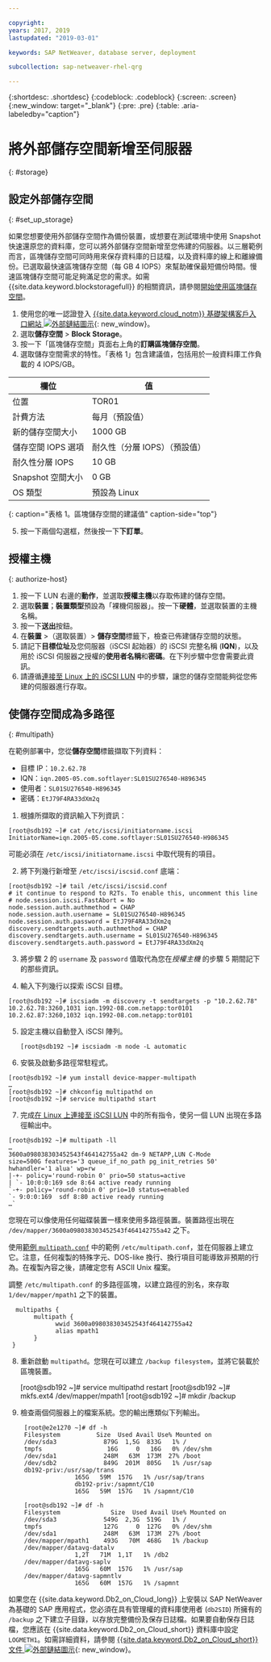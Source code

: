 ```yaml
---

copyright:
years: 2017, 2019
lastupdated: "2019-03-01"

keywords: SAP NetWeaver, database server, deployment

subcollection: sap-netweaver-rhel-qrg

---
```


{:shortdesc: .shortdesc}
{:codeblock: .codeblock}
{:screen: .screen}
{:new_window: target="_blank"}
{:pre: .pre}
{:table: .aria-labeledby="caption"}

# 將外部儲存空間新增至伺服器
{: #storage}

## 設定外部儲存空間
{: #set_up_storage}

如果您想要使用外部儲存空間作為備份裝置，或想要在測試環境中使用 Snapshot 快速還原您的資料庫，您可以將外部儲存空間新增至您佈建的伺服器。以三層範例而言，區塊儲存空間可同時用來保存資料庫的日誌檔，以及資料庫的線上和離線備份。已選取最快速區塊儲存空間（每 GB 4 IOPS）來幫助確保最短備份時間。慢速區塊儲存空間可能足夠滿足您的需求。如需 {{site.data.keyword.blockstoragefull}} 的相關資訊，請參閱[開始使用區塊儲存空間](/docs/infrastructure/BlockStorage?topic=BlockStorage-GettingStarted#getting-started-with-block-storage)。


1. 使用您的唯一認證登入 [{{site.data.keyword.cloud_notm}} 基礎架構客戶入口網站 ![外部鏈結圖示](../icons/launch-glyph.svg "外部鏈結圖示")](https://control.softlayer.com/){: new_window}。
2. 選取**儲存空間** > **Block Storage**。
3. 按一下「區塊儲存空間」頁面右上角的**訂購區塊儲存空間**。
4. 選取儲存空間需求的特性。「表格 1」包含建議值，包括用於一般資料庫工作負載的 4 IOPS/GB。

|欄位                |值                                                              |
| -------------------------------- | ------------------------------------------------- |
|位置                              |TOR01                                             |
|計費方法                          |每月（預設值）                                    |
|新的儲存空間大小                  |1000 GB                                           |
|儲存空間 IOPS 選項              | 耐久性（分層 IOPS）（預設值）|
|耐久性分層 IOPS             | 10 GB                                             |
|Snapshot 空間大小|0 GB                                              |
|OS 類型                           |預設為 Linux|
{: caption="表格 1。區塊儲存空間的建議值" caption-side="top"}

5. 按一下兩個勾選框，然後按一下**下訂單**。

## 授權主機
{: authorize-host}

1. 按一下 LUN 右邊的**動作**，並選取**授權主機**以存取佈建的儲存空間。
2. 選取**裝置**；**裝置類型**預設為「裸機伺服器」。按一下**硬體**，並選取裝置的主機名稱。
3. 按一下**送出**按鈕。
4. 在**裝置** >（選取裝置）> **儲存空間**標籤下，檢查已佈建儲存空間的狀態。
5. 請記下**目標位址**及您伺服器（iSCSI 起始器）的 iSCSI 完整名稱 (**IQN**)，以及用於 iSCSI 伺服器之授權的**使用者名稱**和**密碼**。在下列步驟中您會需要此資訊。
6. 請遵循[連接至 Linux 上的 iSCSI LUN](/docs/infrastructure/BlockStorage?topic=BlockStorage-mountingLinux#connecting-to-mpio-iscsi-luns-on-linux) 中的步驟，讓您的儲存空間能夠從您佈建的伺服器進行存取。

## 使儲存空間成為多路徑
{: #multipath}

在範例部署中，您從**儲存空間**標籤擷取下列資料：
  * 目標 IP：`10.2.62.78`
  * IQN：`iqn.2005-05.com.softlayer:SL01SU276540-H896345`
  * 使用者：`SL01SU276540-H896345`
  * 密碼：`EtJ79F4RA33dXm2q`

1. 根據所擷取的資訊輸入下列資訊：
```
[root@sdb192 ~]# cat /etc/iscsi/initiatorname.iscsi
InitiatorName=iqn.2005-05.come.softlayer:SL01SU276540-H986345
```
   可能必須在 `/etc/iscsi/initiatorname.iscsi` 中取代現有的項目。

2. 將下列幾行新增至 `/etc/iscsi/iscsid.conf` 底端：
```
[root@sdb192 ~]# tail /etc/iscsi/iscsid.conf
# it continue to respond to R2Ts. To enable this, uncomment this line
# node.session.iscsi.FastAbort = No
node.session.auth.authmethod = CHAP
node.session.auth.username = SL01SU276540-H896345
node.session.auth.password = EtJ79F4RA33dXm2q
discovery.sendtargets.auth.authmethod = CHAP
discovery.sendtargets.auth.username = SL01SU276540-H896345
discovery.sendtargets.auth.password = EtJ79F4RA33dXm2q
```

3. 將步驟 2 的 `username` 及 `password` 值取代為您在*授權主機* 的步驟 5 期間記下的那些資訊。

4. 輸入下列幾行以探索 iSCSI 目標。
```
[root@sdb192 ~]# iscsiadm -m discovery -t sendtargets -p "10.2.62.78"
10.2.62.78:3260,1031 iqn.1992-08.com.netapp:tor0101
10.2.62.87:3260,1032 iqn.1992-08.com.netapp:tor0101
```

5. 設定主機以自動登入 iSCSI 陣列。

      `[root@sdb192 ~]# iscsiadm -m node -L automatic`

6. 安裝及啟動多路徑常駐程式。
```
[root@sdb192 ~]# yum install device-mapper-multipath
…
[root@sdb192 ~]# chkconfig multipathd on
[root@sdb192 ~]# service multipathd start
```

7. 完成[在 Linux 上連接至 iSCSI LUN](/docs/infrastructure/BlockStorage?topic=BlockStorage-mountingLinux) 中的所有指令，使另一個 LUN 出現在多路徑輸出中。
```
[root@sdb192 ~]# multipath -ll
…
3600a098038303452543f464142755a42 dm-9 NETAPP,LUN C-Mode
size=500G features='3 queue_if_no_path pg_init_retries 50' hwhandler='1 alua' wp=rw
|-+- policy='round-robin 0' prio=50 status=active
| `- 10:0:0:169 sde 8:64 active ready running
`-+- policy='round-robin 0' prio=10 status=enabled
`- 9:0:0:169  sdf 8:80 active ready running
…`
```

您現在可以像使用任何磁碟裝置一樣來使用多路徑裝置。裝置路徑出現在 `/dev/mapper/3600a098038303452543f464142755a42` 之下。

使用[範例 `multipath.conf`](/docs/infrastructure/sap-netweaver-rhel-qrg?topic=sap-netweaver-rhel-qrg-sample) 中的範例 `/etc/multipath.conf`，並在伺服器上建立它。注意，任何複製的特殊字元、DOS-like 換行、換行項目可能導致非預期的行為。在複製內容之後，請確定您有 ASCII Unix 檔案。

調整 `/etc/multipath.conf` 的多路徑區塊，以建立路徑的別名，來存取 `1/dev/mapper/mpath1` 之下的裝置。

      multipaths {
	       multipath {
		         wwid 3600a098038303452543f464142755a42
		         alias mpath1
	       }
     }

8. 重新啟動 `multipathd`。您現在可以建立 `/backup filesystem`，並將它裝載於區塊裝置。

      [root@sdb192 ~]# service multipathd restart
      [root@sdb192 ~]# mkfs.ext4 /dev/mapper/mpath1
      [root@sdb192 ~]# mkdir  /backup

9. 檢查兩個伺服器上的檔案系統。您的輸出應類似下列輸出。

        [root@e2e1270 ~]# df -h
        Filesystem		    Size  Used Avail Use% Mounted on
        /dev/sda3             879G  1,5G  833G   1% /
        tmpfs                  16G     0   16G   0% /dev/shm
        /dev/sda1             248M   63M  173M  27% /boot
        /dev/sdb2             849G  201M  805G   1% /usr/sap
        db192-priv:/usr/sap/trans
                      165G   59M  157G   1% /usr/sap/trans
                      db192-priv:/sapmnt/C10
                      165G   59M  157G   1% /sapmnt/C10

        [root@sdb192 ~]# df -h
        Filesystem      	    Size  Used Avail Use% Mounted on
        /dev/sda3             549G  2,3G  519G   1% /
        tmpfs                 127G     0  127G   0% /dev/shm
        /dev/sda1             248M   63M  173M  27% /boot
        /dev/mapper/mpath1    493G   70M  468G   1% /backup
        /dev/mapper/datavg-datalv
                      1,2T   71M  1,1T   1% /db2
        /dev/mapper/datavg-saplv
                      165G   60M  157G   1% /usr/sap
        /dev/mapper/datavg-sapmntlv
                      165G   60M  157G   1% /sapmnt

如果您在 {{site.data.keyword.Db2_on_Cloud_long}} 上安裝以 SAP NetWeaver 為基礎的 SAP 應用程式，您必須在具有管理權的資料庫使用者 (`db2SID`) 所擁有的 `/backup` 之下建立子目錄，以存放完整備份及保存日誌檔。如果要自動保存日誌檔，您應該在 {{site.data.keyword.Db2_on_Cloud_short}} 資料庫中設定 `LOGMETH1`。如需詳細資料，請參閱 [{{site.data.keyword.Db2_on_Cloud_short}} 文件 ![外部鏈結圖示](../icons/launch-glyph.svg "外部鏈結圖示")](http://www.ibm.com/support/knowledgecenter/SSEPGG_10.5.0/com.ibm.db2.luw.admin.ha.doc/doc/c0051344.html){: new_window}。
